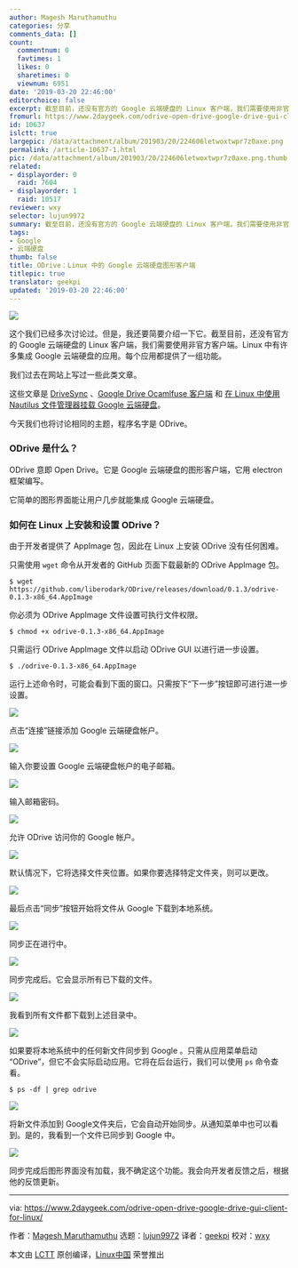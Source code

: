 ```yaml
---
author: Magesh Maruthamuthu
categories: 分享
comments_data: []
count:
  commentnum: 0
  favtimes: 1
  likes: 0
  sharetimes: 0
  viewnum: 6951
date: '2019-03-20 22:46:00'
editorchoice: false
excerpt: 截至目前，还没有官方的 Google 云端硬盘的 Linux 客户端，我们需要使用非官方客户端。Linux 中有许多集成 Google 云端硬盘的应用。每个应用都提供了一组功能。
fromurl: https://www.2daygeek.com/odrive-open-drive-google-drive-gui-client-for-linux/
id: 10637
islctt: true
largepic: /data/attachment/album/201903/20/224606letwoxtwpr7z0axe.png
permalink: /article-10637-1.html
pic: /data/attachment/album/201903/20/224606letwoxtwpr7z0axe.png.thumb.jpg
related:
- displayorder: 0
  raid: 7604
- displayorder: 1
  raid: 10517
reviewer: wxy
selector: lujun9972
summary: 截至目前，还没有官方的 Google 云端硬盘的 Linux 客户端，我们需要使用非官方客户端。Linux 中有许多集成 Google 云端硬盘的应用。每个应用都提供了一组功能。
tags:
- Google
- 云端硬盘
thumb: false
title: ODrive：Linux 中的 Google 云端硬盘图形客户端
titlepic: true
translator: geekpi
updated: '2019-03-20 22:46:00'
---
```


![](/data/attachment/album/201903/20/224606letwoxtwpr7z0axe.png)


这个我们已经多次讨论过。但是，我还要简要介绍一下它。截至目前，还没有官方的 Google 云端硬盘的 Linux 客户端，我们需要使用非官方客户端。Linux 中有许多集成 Google 云端硬盘的应用。每个应用都提供了一组功能。


我们过去在网站上写过一些此类文章。


这些文章是 [DriveSync](https://www.2daygeek.com/drivesync-google-drive-sync-client-for-linux/) 、[Google Drive Ocamlfuse 客户端](/article-10517-1.html) 和 [在 Linux 中使用 Nautilus 文件管理器挂载 Google 云端硬盘](https://www.2daygeek.com/mount-access-setup-google-drive-in-linux/)。


今天我们也将讨论相同的主题，程序名字是 ODrive。


### ODrive 是什么？


ODrive 意即 Open Drive。它是 Google 云端硬盘的图形客户端，它用 electron 框架编写。


它简单的图形界面能让用户几步就能集成 Google 云端硬盘。


### 如何在 Linux 上安装和设置 ODrive？


由于开发者提供了 AppImage 包，因此在 Linux 上安装 ODrive 没有任何困难。


只需使用 `wget` 命令从开发者的 GitHub 页面下载最新的 ODrive AppImage 包。



```
$ wget https://github.com/liberodark/ODrive/releases/download/0.1.3/odrive-0.1.3-x86_64.AppImage
```

你必须为 ODrive AppImage 文件设置可执行文件权限。



```
$ chmod +x odrive-0.1.3-x86_64.AppImage
```

只需运行 ODrive AppImage 文件以启动 ODrive GUI 以进行进一步设置。



```
$ ./odrive-0.1.3-x86_64.AppImage
```

运行上述命令时，可能会看到下面的窗口。只需按下“下一步”按钮即可进行进一步设置。


![](/data/attachment/album/201903/20/225039njkja9g4y9k7uilc.png)


点击“连接”链接添加 Google 云端硬盘帐户。


![](/data/attachment/album/201903/20/225052e606q56992b86k81.png)


输入你要设置 Google 云端硬盘帐户的电子邮箱。


![](/data/attachment/album/201903/20/225105hjwwj40rslysgjww.png)


输入邮箱密码。


![](/data/attachment/album/201903/20/225116pic4thudc66oiu6q.png)


允许 ODrive 访问你的 Google 帐户。


![](/data/attachment/album/201903/20/225126th355hn3p5lshvhd.png)


默认情况下，它将选择文件夹位置。如果你要选择特定文件夹，则可以更改。


![](/data/attachment/album/201903/20/225144hzcozodd6ol66f33.png)


最后点击“同步”按钮开始将文件从 Google 下载到本地系统。


![](/data/attachment/album/201903/20/225200vkc8pm8bpeun7nzj.png)


同步正在进行中。


![](/data/attachment/album/201903/20/225216tgo7suo02zofo2uf.png)


同步完成后。它会显示所有已下载的文件。


![](/data/attachment/album/201903/20/225226l6od616bg757zh57.png)


我看到所有文件都下载到上述目录中。


![](/data/attachment/album/201903/20/225238xyz8er22qpya8y8h.png)


如果要将本地系统中的任何新文件同步到 Google 。只需从应用菜单启动 “ODrive”，但它不会实际启动应用。它将在后台运行，我们可以使用 `ps` 命令查看。



```
$ ps -df | grep odrive
```

![](/data/attachment/album/201903/20/225252v4hfze9sh4h4f9bk.png)


将新文件添加到 Google文件夹后，它会自动开始同步。从通知菜单中也可以看到。是的，我看到一个文件已同步到 Google 中。


![](/data/attachment/album/201903/20/225303ghfjhkfrvjvvzjcq.png)


同步完成后图形界面没有加载，我不确定这个功能。我会向开发者反馈之后，根据他的反馈更新。




---


via: <https://www.2daygeek.com/odrive-open-drive-google-drive-gui-client-for-linux/>


作者：[Magesh Maruthamuthu](https://www.2daygeek.com/author/magesh/) 选题：[lujun9972](https://github.com/lujun9972) 译者：[geekpi](https://github.com/geekpi) 校对：[wxy](https://github.com/wxy)


本文由 [LCTT](https://github.com/LCTT/TranslateProject) 原创编译，[Linux中国](https://linux.cn/) 荣誉推出